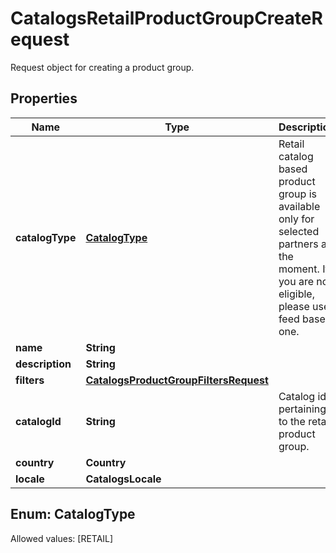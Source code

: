 

# CatalogsRetailProductGroupCreateRequest

Request object for creating a product group.

## Properties

Name | Type | Description | Notes
------------ | ------------- | ------------- | -------------
**catalogType** | [**CatalogType**](#CatalogType) | Retail catalog based product group is available only for selected partners at the moment. If you are not eligible, please use feed based one. | 
**name** | **String** |  | 
**description** | **String** |  |  [optional]
**filters** | [**CatalogsProductGroupFiltersRequest**](CatalogsProductGroupFiltersRequest.md) |  | 
**catalogId** | **String** | Catalog id pertaining to the retail product group. | 
**country** | **Country** |  | 
**locale** | **CatalogsLocale** |  | 


## Enum: CatalogType
Allowed values: [RETAIL]




